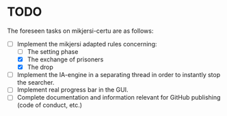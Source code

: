 # TODO
The foreseen tasks on mikjersi-certu are as follows:

- [ ] Implement the mikjersi adapted rules concerning:
  - [ ] The setting phase
  - [x] The exchange of prisoners
  - [x] The drop
- [ ] Implement the IA-engine in a separating thread in order to instantly stop the searcher.
- [ ] Implement real progress bar in the GUI.
- [ ] Complete documentation and information relevant for GitHub publishing (code of conduct, etc.)
